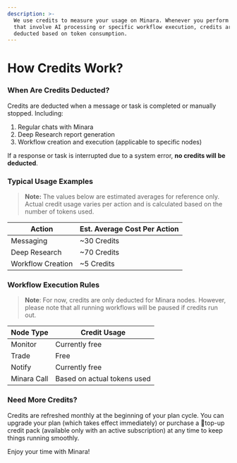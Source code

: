 ```yaml
---
description: >-
  We use credits to measure your usage on Minara. Whenever you perform actions
  that involve AI processing or specific workflow execution, credits are
  deducted based on token consumption.
---
```


# How Credits Work?

### When Are Credits Deducted?

Credits are deducted when a message or task is completed or manually stopped. Including:

1. Regular chats with Minara
2. Deep Research report generation
3. Workflow creation and execution (applicable to specific nodes)

If a response or task is interrupted due to a system error, **no credits will be deducted**.



### Typical Usage Examples

> **Note:** The values below are estimated averages for reference only. Actual credit usage varies per action and is calculated based on the number of tokens used.

| **Action**        | **Est. Average Cost Per Action** |
| ----------------- | -------------------------------- |
| Messaging         | \~30 Credits                     |
| Deep Research     | \~70 Credits                     |
| Workflow Creation | \~5 Credits                      |



### Workflow Execution Rules

> **Note**: For now, credits are only deducted for Minara nodes. However, please note that all running workflows will be paused if credits run out.

| **Node Type** | **Credit Usage**            |
| ------------- | --------------------------- |
| Monitor       | Currently free              |
| Trade         | Free                        |
| Notify        | Currently free              |
| Minara Call   | Based on actual tokens used |



### **Need More Credits?**

Credits are refreshed monthly at the beginning of your plan cycle. You can upgrade your plan (which takes effect immediately) or purchase a top-up credit pack (available only with an active subscription) at any time to keep things running smoothly.



Enjoy your time with Minara!

